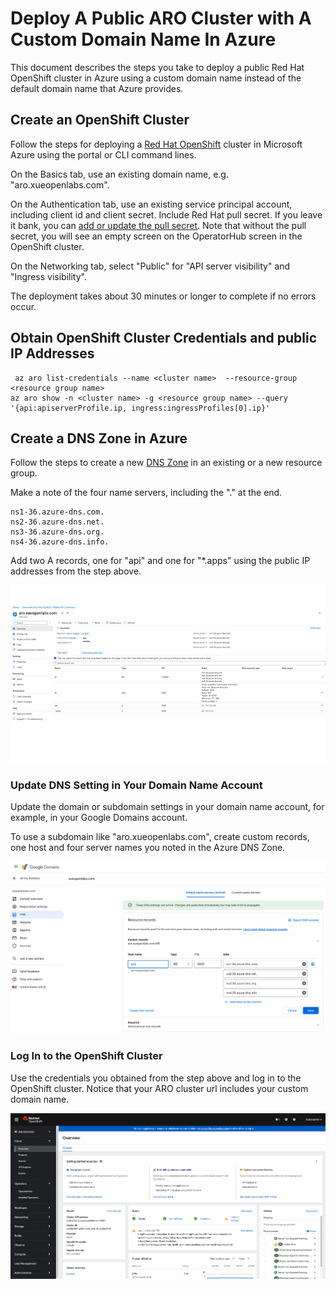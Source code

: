 # Deploy A Public ARO Cluster with A Custom Domain Name In Azure

This document describes the steps you take to deploy a public Red Hat OpenShift cluster in Azure using a custom domain name instead of the default domain name that Azure provides.

## Create an OpenShift Cluster

Follow the steps for deploying a [Red Hat OpenShift](https://learn.microsoft.com/en-us/azure/openshift/quickstart-portal) cluster in Microsoft Azure using the portal or CLI command lines.

On the Basics tab, use an existing domain name, e.g. "aro.xueopenlabs.com".

On the Authentication tab, use an existing service principal account, including client id and client secret. Include Red Hat pull secret. If you leave it bank, you can [add or update the pull secret](https://learn.microsoft.com/en-us/azure/openshift/howto-add-update-pull-secret). Note that without the pull secret, you will see an empty screen on the OperatorHub screen in the OpenShift cluster.

On the Networking tab, select "Public" for "API server visibility" and "Ingress visibility".

The deployment takes about 30 minutes or longer to complete if no errors occur.

## Obtain OpenShift Cluster Credentials and public IP Addresses

```
 az aro list-credentials --name <cluster name>  --resource-group <resource group name>
az aro show -n <cluster name> -g <resource group name> --query '{api:apiserverProfile.ip, ingress:ingressProfiles[0].ip}'
```

## Create a DNS Zone in Azure

Follow the steps to create a new [DNS Zone](https://learn.microsoft.com/en-us/azure/dns/dns-getstarted-portal) in an existing or a new resource group.

Make a note of the four name servers, including the "." at the end.
```
ns1-36.azure-dns.com.
ns2-36.azure-dns.net.
ns3-36.azure-dns.org.
ns4-36.azure-dns.info.
```

Add two A records, one for "api" and one for "*.apps" using the public IP addresses from the step above.

![Azure DNS Zone](media/azure-dns-zone.png)

### Update DNS Setting in Your Domain Name Account

Update the domain or subdomain settings in your domain name account, for example, in your Google Domains account.

To use a subdomain like "aro.xueopenlabs.com", create custom records, one host and four server names you noted in the Azure DNS Zone.

![Google Subdomain Host and Records](media/google-domains-host-records.png)


### Log In to the OpenShift Cluster

Use the credentials you obtained from the step above and log in to the OpenShift cluster. Notice that your ARO cluster url includes your custom domain name.

![ARO OpenShift Cluster](media/aro-openshift-cluster.png)

